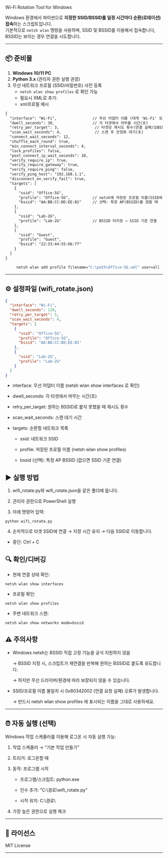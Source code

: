 Wi-Fi Rotation Tool for Windows

Windows 환경에서 파이썬으로 **지정한 SSID/BSSID를 일정 시간마다 순환(로테이션) 접속**하는 스크립트입니다.  
기본적으로 `netsh wlan` 명령을 사용하며, SSID 및 BSSID를 이용해서 접속합니다, BSSID는 보이는 경우 연결을 시도합니다.

---

## 📦 준비물

1. **Windows 10/11 PC**
2. **Python 3.x** (관리자 권한 실행 권장)
3. 무선 네트워크 프로필 (SSID/비밀번호) 사전 등록
   - `netsh wlan show profiles` 로 확인 가능
   - 필요시 XML로 추가:
   - xml프로필 예시
```xml
{
  "interface": "Wi-Fi",                // 무선 어댑터 이름 (대개 'Wi-Fi' 또는 '무선 LAN')
  "dwell_seconds": 30,                 // 각 타겟에서 머무를 시간(초)
  "retry_per_target": 3,                // 타겟당 재시도 횟수(연결 실패/오BSSID 시)
  "scan_wait_seconds": 4,               // 스캔 후 안정화 대기(초)
  "connect_wait_seconds": 12,
  "shuffle_each_round": true,
  "min_connect_interval_seconds": 4,
  "lock_profiles": false,
  "post_connect_ip_wait_seconds": 10,
  "verify_require_ip": true,
  "verify_require_gateway": true,
  "verify_require_ping": false,
  "verify_ping_host": "192.168.1.1",
  "disconnect_on_verify_fail": true,
  "targets": [
    {
      "ssid": "Office-5G",
      "profile": "Office-5G",          // netsh에 저장된 프로필 이름(SSID와 같지 않아도 됨)
      "bssid": "AA:BB:CC:DD:EE:01"     // 선택: 특정 AP(BSSID)를 원할 때
    },
    {
      "ssid": "Lab-2G",
      "profile": "Lab-2G"              // BSSID 미지정 → SSID 기준 연결
    },
    {
      "ssid": "Guest",
      "profile": "Guest",
      "bssid": "22:33:44:55:66:77"
    }
  ]
}
```
    
```bat
     netsh wlan add profile filename="C:\path\Office-5G.xml" user=all
```

---

## ⚙️ 설정파일 (wifi_rotate.json)

```json
{
  "interface": "Wi-Fi",
  "dwell_seconds": 120,
  "retry_per_target": 5,
  "scan_wait_seconds": 4,
  "targets": [
    {
      "ssid": "Office-5G",
      "profile": "Office-5G",
      "bssid": "AA:BB:CC:DD:EE:01"
    },
    {
      "ssid": "Lab-2G",
      "profile": "Lab-2G"
    }
  ]
}
```
- interface: 무선 어댑터 이름 (netsh wlan show interfaces 로 확인)

- dwell_seconds: 각 타겟에서 머무는 시간(초)

- retry_per_target: 원하는 BSSID로 붙지 못했을 때 재시도 횟수

- scan_wait_seconds: 스캔 대기 시간

- targets: 순환할 네트워크 목록 
    
  - ssid: 네트워크 SSID

  - profile: 저장된 프로필 이름 (netsh wlan show profiles)

  - bssid (선택): 특정 AP BSSID (없으면 SSID 기준 연결)

## ▶ 실행 방법
1. wifi_rotate.py와 wifi_rotate.json을 같은 폴더에 둡니다.

2. 관리자 권한으로 PowerShell 실행

3. 아래 명령어 입력:
```
python wifi_rotate.py
```
4. 순차적으로 타겟 SSID에 연결 → 지정 시간 유지 → 다음 SSID로 이동합니다.

- 중단: Ctrl + C

## 🔍 확인/디버깅
- 현재 연결 상태 확인:

```netsh wlan show interfaces```
- 프로필 확인:

```netsh wlan show profiles```
- 주변 네트워크 스캔:

```netsh wlan show networks mode=bssid```

## ⚠️ 주의사항
- Windows netsh는 BSSID 직접 고정 기능을 공식 지원하지 않음

   → BSSID 지정 시, 스크립트가 재연결을 반복해 원하는 BSSID로 붙도록 유도합니다.
 
   → 하지만 무선 드라이버/환경에 따라 보장되지 않을 수 있습니다.

- SSID/프로필 이름 불일치 시 0x80342002 (연결 요청 실패) 오류가 발생합니다.

   → 반드시 netsh wlan show profiles 에 표시되는 이름을 그대로 사용하세요.
---
## ⏰ 자동 실행 (선택)
Windows 작업 스케줄러를 이용해 로그온 시 자동 실행 가능:

1. 작업 스케줄러 → “기본 작업 만들기”

2. 트리거: 로그온할 때

3. 동작: 프로그램 시작

   - 프로그램/스크립트: python.exe

   - 인수 추가: "C:\경로\wifi_rotate.py"

   - 시작 위치: C:\경로\

4. 가장 높은 권한으로 실행 체크
---
## 📄 라이선스
MIT License

---

